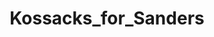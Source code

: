 ---
title: Kossacks_for_Sanders
crosslinks:
- WayOfTheBern
- Political_Revolution
- SandersForPresident
- WikiLeaks
- politics
- ChapoTrapHouse
- LeftWithoutEdge
- tulsi
- ProgressiveActivists
- justicedemocrats
- DNCleaks
- Anarchism
- SeattleWA
- The_Donald
- California
- AskReddit
- esist
- fetish
---